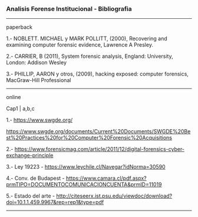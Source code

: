 ### Analisis Forense Institucional - Bibliografia
----
paperback

 1.- NOBLETT. MICHAEL y MARK POLLITT, (2000), Recovering and examining computer forensic evidence, Lawrence A Presley.
  
 2.- CARRIER, B (2011), System forensic analysis, England: University, London: Addison Wesley
 
 3.- PHILLIP, AARON y otros, (2009), hacking exposed: computer forensics, MacGraw-Hill Professional
 

-----
online

Cap1 | a,b,c

1.- https://www.swgde.org/

https://www.swgde.org/documents/Current%20Documents/SWGDE%20Best%20Practices%20for%20Computer%20Forensic%20Acquisitions

2.- https://www.forensicmag.com/article/2011/12/digital-forensics-cyber-exchange-principle
 
3.- Ley 19223 - https://www.leychile.cl/Navegar?idNorma=30590

4.- Conv. de Budapest - https://www.camara.cl/pdf.aspx?prmTIPO=DOCUMENTOCOMUNICACIONCUENTA&prmID=11019

5.- Estado del arte - http://citeseerx.ist.psu.edu/viewdoc/download?doi=10.1.1.459.9967&rep=rep1&type=pdf

------
